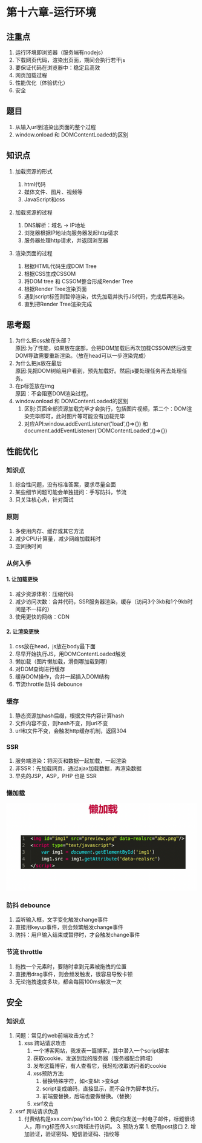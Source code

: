 # 第十六章-运行环境
## 注重点
1. 运行环境即浏览器（服务端有nodejs）
2. 下载网页代码，渲染出页面，期间会执行若干js
3. 要保证代码在浏览器中：稳定且高效
4. 网页加载过程
5. 性能优化（体验优化）
6. 安全

## 题目
1. 从输入url到渲染出页面的整个过程
2. window.onload 和 DOMContentLoaded的区别

## 知识点
1. 加载资源的形式
    1. html代码
    2. 媒体文件、图片、视频等
    3. JavaScript和css
2. 加载资源的过程
    1. DNS解析：域名 -> IP地址
    2. 浏览器根据IP地址向服务器发起http请求
    3. 服务器处理http请求，并返回浏览器

3. 渲染页面的过程
    1. 根据HTML代码生成DOM Tree
    2. 根据CSS生成CSSOM
    3. 将DOM tree 和 CSSOM整合形成Render Tree
    4. 根据Render Tree渲染页面
    5. 遇到script标签则暂停渲染，优先加载并执行JS代码，完成后再渲染。
    6. 直到把Render Tree渲染完成
## 思考题
1. 为什么把css放在头部？  
    原因:为了性能，如果放在底部，会把DOM加载后再次加载CSSOM然后改变DOM导致需要重新渲染。（放在head可以一步渲染完成）
2. 为什么把js放在最后  
    原因:先把DOM树给用户看到，预先加载好。然后js要处理任务再去处理任务。
3. 在p标签放在img  
    原因：不会阻塞DOM渲染过程。
4. window.onload 和 DOMContentLoaded的区别  
    1. 区别:页面全部资源加载完毕才会执行，包括图片视频，第二个：DOM渲染完毕即可，此时图片等可能没有加载完毕
    2. 对应API:window.addEventListener('load',()=>{}) 和 document.addEventListener('DOMContentLoaded',()=>{})

## 性能优化
### 知识点
1. 综合性问题，没有标准答案，要求尽量全面
2. 某些细节问题可能会单独提问：手写防抖，节流
3. 只关注核心点，针对面试
 ### 原则
 1. 多使用内存、缓存或其它方法
 2. 减少CPU计算量，减少网络加载耗时
 3. 空间换时间
 ### 从何入手
 #### 1. 让加载更快
 1. 减少资源体积：压缩代码
 2. 减少访问次数：合并代码，SSR服务器渲染，缓存（访问3个3kb和1个9kb时间是不一样的）
 3. 使用更快的网络：CDN

 #### 2. 让渲染更快
1. css放在head，js放在body最下面
2. 尽早开始执行JS，用DOMContentLoaded触发
3. 懒加载（图片懒加载，滑倒哪加载到哪）
4. 对DOM查询进行缓存
5. 缓存DOM操作，合并一起插入DOM结构
6. 节流throttle 防抖 debounce
### 缓存
1. 静态资源加hash后缀，根据文件内容计算hash
2. 文件内容不变，则hash不变，则url不变
3. url和文件不变，会触发http缓存机制，返回304
### SSR
1. 服务端渲染：将网页和数据一起加载，一起渲染
2. 非SSR：先加载网页，通过ajax加载数据，再渲染数据
3. 早先的JSP，ASP，PHP 也是 SSR
### 懒加载
![懒加载](./images/1.jpg)
### 防抖 debounce
1. 监听输入框，文字变化触发change事件
2. 直接用keyup事件，则会频繁触发change事件
3. 防抖：用户输入结束或暂停时，才会触发change事件
### 节流 throttle
1. 拖拽一个元素时，要随时拿到元素被拖拽的位置
2. 直接用drag事件，则会频发触发，很容易导致卡顿
3. 无论拖拽速度多块，都会每隔100ms触发一次
## 安全
### 知识点
1. 问题：常见的web前端攻击方式？
    1. xss 跨站请求攻击
        1. 一个博客网站，我发表一篇博客，其中潜入一个script脚本
        2. 获取cookie，发送到我的服务器（服务器配合跨域）
        3. 发布这篇博客，有人查看它，我轻松收取访问者的cookie
        4. xss预防方法:
            1. 替换特殊字符，如<变&lt >变&gt
            2. script变成编码，直接显示，而不会作为脚本执行。
            3. 前端要替换，后端也要做替换。（替换）
        5. xsrf攻击
2. xsrf 跨站请求伪造
    1. 付费结构是xxx.com/pay?id=100
        2. 我向你发送一封电子邮件，标题很诱人，用img标签传入src跨域进行访问。
        3. 预防方案
            1. 使用post接口
            2. 增加验证，验证密码、短信验证码、指纹等